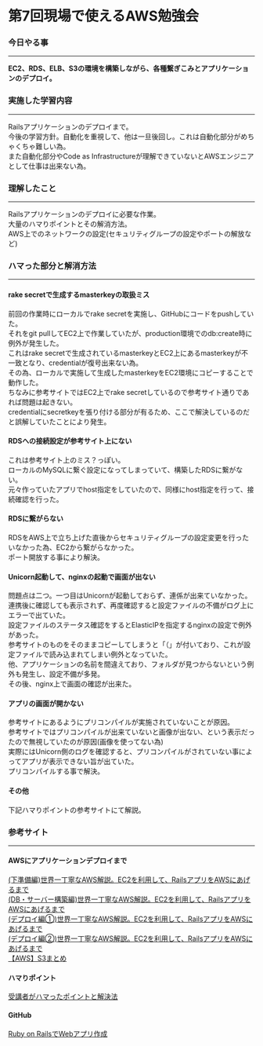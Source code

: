 # 第7回現場で使えるAWS勉強会

### 今日やる事
****
**EC2、RDS、ELB、S3の環境を構築しながら、各種繋ぎこみとアプリケーションのデプロイ。**  

### 実施した学習内容
****
Railsアプリケーションのデプロイまで。  
今後の学習方針。自動化を重視して、他は一旦後回し。これは自動化部分がめちゃくちゃ難しい為。  
また自動化部分やCode as Infrastructureが理解できていないとAWSエンジニアとして仕事は出来ない為。  

### 理解したこと
****
Railsアプリケーションのデプロイに必要な作業。  
大量のハマりポイントとその解消方法。  
AWS上でのネットワークの設定(セキュリティグループの設定やポートの解放など)

### ハマった部分と解消方法
****
#### rake secretで生成するmasterkeyの取扱ミス
前回の作業時にローカルでrake secretを実施し、GitHubにコードをpushしていた。  
それをgit pullしてEC2上で作業していたが、production環境でのdb:create時に例外が発生した。  
これはrake secretで生成されているmasterkeyとEC2上にあるmasterkeyが不一致となり、credentialが復号出来ない為。  
その為、ローカルで実施して生成したmasterkeyをEC2環境にコピーすることで動作した。  
ちなみに参考サイトではEC2上でrake secretしているので参考サイト通りであれば問題は起きない。  
credentialにsecretkeyを張り付ける部分が有るため、ここで解決しているのだと誤解していたことにより発生。  

#### RDSへの接続設定が参考サイト上にない
これは参考サイト上のミス？っぽい。  
ローカルのMySQLに繋ぐ設定になってしまっていて、構築したRDSに繋がない。  
元々作っていたアプリでhost指定をしていたので、同様にhost指定を行って、接続確認を行った。

#### RDSに繋がらない
RDSをAWS上で立ち上げた直後からセキュリティグループの設定変更を行ったいなかった為、EC2から繋がらなかった。  
ポート開放する事により解決。

#### Unicorn起動して、nginxの起動で画面が出ない
問題点は二つ。一つ目はUnicornが起動しておらず、連係が出来ていなかった。  
連携後に確認しても表示されず、再度確認すると設定ファイルの不備がログ上にエラーで出ていた。  
設定ファイルのステータス確認をするとElasticIPを指定するnginxの設定で例外があった。  
参考サイトのものをそのままコピーしてしまうと「（」が付いており、これが設定ファイルで読み込まれてしまい例外となっていた。  
他、アプリケーションの名前を間違えており、フォルダが見つからないという例外も発生し、設定不備が多発。  
その後、nginx上で画面の確認が出来た。

#### アプリの画面が開かない
参考サイトにあるようにプリコンパイルが実施されていないことが原因。  
参考サイトではプリコンパイルが出来ていないと画像が出ない、という表示だったので無視していたのが原因(画像を使ってない為)  
実際にはUnicorn側のログを確認すると、プリコンパイルがされていない事によってアプリが表示できない旨が出ていた。  
プリコンパイルする事で解決。

#### その他
下記ハマりポイントの参考サイトにて解説。

### 参考サイト
****
#### AWSにアプリケーションデプロイまで
[(下準備編)世界一丁寧なAWS解説。EC2を利用して、RailsアプリをAWSにあげるまで](https://qiita.com/naoki_mochizuki/items/f795fe3e661a3349a7ce)  
[(DB・サーバー構築編)世界一丁寧なAWS解説。EC2を利用して、RailsアプリをAWSにあげるまで](https://qiita.com/naoki_mochizuki/items/22cfbf4bf7ec95f6ac1c)  
[(デプロイ編①)世界一丁寧なAWS解説。EC2を利用して、RailsアプリをAWSにあげるまで](https://qiita.com/naoki_mochizuki/items/814e0979217b1a25aa3e)  
[(デプロイ編②)世界一丁寧なAWS解説。EC2を利用して、RailsアプリをAWSにあげるまで](https://qiita.com/naoki_mochizuki/items/5a1757d222806cbe0cd1)  
[【AWS】S3まとめ](https://qiita.com/iron-breaker/items/f35c1d54887c434a321a)  

#### ハマりポイント
[受講者がハマったポイントと解決法](https://github.com/m-oka-system/aws-tutorial/blob/master/第7回/)  

#### GitHub
[Ruby on RailsでWebアプリ作成](https://github.com/koujienami/TimeLine)